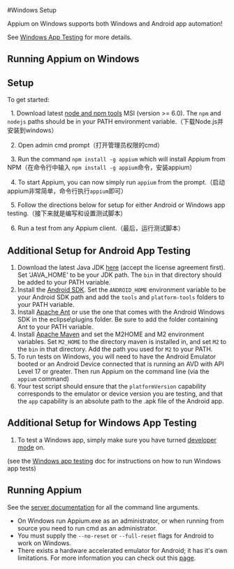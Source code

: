 ﻿#Windows Setup

Appium on Windows supports both Windows and Android app automation!

See [Windows App Testing](/docs/en/writing-running-appium/windows-app-testing.md) for more details.

## Running Appium on Windows

## Setup

To get started:

   1. Download latest [node and npm tools](https://nodejs.org/download/release/v6.3.0/node-v6.3.0-x64.msi) MSI (version >= 6.0). The `npm` and `nodejs` paths should be in your PATH environment variable.（下载Node.js并安装到windows）
   
   2. Open admin cmd prompt（打开管理员权限的cmd）
   
   3. Run the command `npm install -g appium` which will install Appium from NPM（在命令行中输入 `npm install -g appium`命令，安装appium）
   
   4. To start Appium, you can now simply run `appium` from the prompt.（启动appium非常简单，命令行执行`appium`即可）
   
   5. Follow the directions below for setup for either Android or Windows app testing.（接下来就是编写和设置测试脚本）
   
   6. Run a test from any Appium client.（最后，运行测试脚本）
   
## Additional Setup for Android App Testing

   1. Download the latest Java JDK [here](http://www.oracle.com/technetwork/java/javase/downloads/jdk8-downloads-2133151.html) (accept the license agreement first). Set 'JAVA_HOME' to be your JDK path. The `bin` in that directory should be added to your PATH variable.
   2. Install the [Android SDK](http://developer.android.com/sdk/index.html). Set the `ANDROID_HOME` environment variable to be your Android SDK path and add the `tools` and `platform-tools` folders to your PATH variable.
   3. Install [Apache Ant](http://ant.apache.org/bindownload.cgi) or use the one that comes with the Android Windows SDK in the eclipse\plugins folder. Be sure to add the folder containing Ant to your PATH variable.
   4. Install [Apache Maven](http://maven.apache.org/download.cgi) and set the M2HOME and M2 environment variables. Set `M2_HOME` to the directory maven is installed in, and set `M2` to the `bin` in that directory. Add the path you used for `M2` to your PATH.
   5. To run tests on Windows, you will need to have the Android Emulator booted or an Android Device connected that is running an AVD with API Level 17 or greater. Then run Appium on the command line (via the `appium` command)
   6. Your test script should ensure that the `platformVersion` capability corresponds to the emulator or device version you are testing, and that the `app` capability is an absolute path to the .apk file of the Android app.

## Additional Setup for Windows App Testing

   1. To test a Windows app, simply make sure you have turned [developer mode](https://msdn.microsoft.com/en-us/windows/uwp/get-started/enable-your-device-for-development) on.

   (see the [Windows app testing](/docs/en/writing-running-appium/windows-app-testing.md) doc for instructions on how to run Windows app tests)

## Running Appium

See the [server documentation](/docs/en/writing-running-appium/server-args.md) for all the command line arguments.

* On Windows run Appium.exe as an administrator, or when running from source you need to run cmd as an administrator.
* You must supply the `--no-reset` or `--full-reset` flags for
  Android to work on Windows.
* There exists a hardware accelerated emulator for Android; it has it's own
  limitations. For more information you can check out this
  [page](/docs/en/appium-setup/android-hax-emulator.md).
